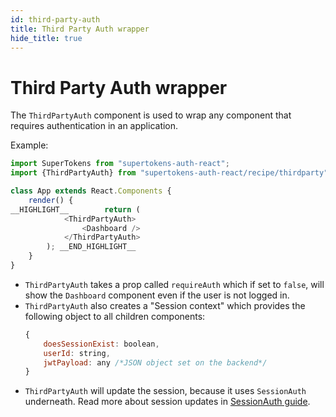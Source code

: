 ```yaml
---
id: third-party-auth
title: Third Party Auth wrapper
hide_title: true
---
```


# Third Party Auth wrapper


The `ThirdPartyAuth` component is used to wrap any component that requires authentication in an application.


Example: 

```js
import SuperTokens from "supertokens-auth-react";
import {ThirdPartyAuth} from "supertokens-auth-react/recipe/thirdparty";

class App extends React.Components {
    render() {
__HIGHLIGHT__        return (
            <ThirdPartyAuth>
                <Dashboard />
            </ThirdPartyAuth>
        ); __END_HIGHLIGHT__
    }
}
```
- `ThirdPartyAuth` takes a prop called `requireAuth` which if set to `false`, will show the `Dashboard` component even if the user is not logged in.
- `ThirdPartyAuth` also creates a "Session context" which provides the following object to all children components:
   ```js
   {
       doesSessionExist: boolean,
       userId: string,
       jwtPayload: any /*JSON object set on the backend*/
   }
   ```
- `ThirdPartyAuth` will update the session, because it uses `SessionAuth` underneath. Read more about session updates in [SessionAuth guide](../session/session-auth).